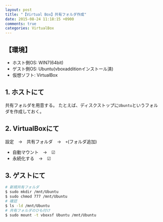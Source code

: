 ```yaml
---
layout: post
title: "【Virtual Box】共有フォルダ作成"
date: 2015-08-24 11:18:15 +0900
comments: true
categories: VirtualBox
---
```

## 【環境】

* ホスト側OS: WIN7(64bit)
* ゲスト側OS: Ubuntu(vboxadditionインストール済)
* 仮想ソフト: VirtualBox　

## 1. ホストにて

共有フォルダを用意する。
たとえば、ディスクストップに`Ubuntu`というフォルダを作成しておく。

## 2. VirtualBoxにて

設定　→　共有フォルダ　→　`+`(フォルダ追加)
* 自動マウント　→　☑
* 永続化する　→　☑

## 3. ゲストにて

```bash
# 新規共有フォルダ
$ sudo mkdir /mnt/Ubuntu
$ sudo chmod 777 /mnt/Ubuntu
# 確認
$ ls -ld /mnt/Ubuntu
# 共有フォルダのひも付け
$ sudo mount -t vboxsf Ubuntu /mnt/Ubuntu
```